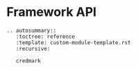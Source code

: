 # Framework API

```{eval-rst}
.. autosummary::
   :toctree: reference
   :template: custom-module-template.rst
   :recursive:

   credmark
```
